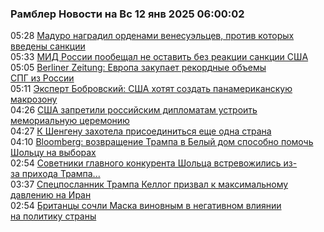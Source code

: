 <h3>Рамблер Новости на Вс 12 янв 2025 06:00:02</h3>
<div class="rssn table">
  <span class="smaller gray hspace">05:28</span> <a class="nodecor" href="https://news.rambler.ru/world/54031990-maduro-nagradil-ordenami-venesueltsev-protiv-kotoryh-vvedeny-sanktsii/">Мадуро наградил орденами венесуэльцев, против которых введены санкции</a>
</div>
<div class="rssn table">
  <span class="smaller gray hspace">05:33</span> <a class="nodecor" href="https://news.rambler.ru/world/54031989-mid-rossii-poobeschal-ne-ostavit-bez-reaktsii-sanktsii-ssha/">МИД России пообещал не оставить без реакции санкции США</a>
</div>
<div class="rssn table">
  <span class="smaller gray hspace">05:05</span> <a class="nodecor" href="https://news.rambler.ru/world/54028542-berliner-zeitung-evropa-zakupaet-rekordnye-obemy-spg-iz-rossii/">Berliner Zeitung: Европа закупает рекордные объемы СПГ из России</a>
</div>
<div class="rssn table">
  <span class="smaller gray hspace">05:11</span> <a class="nodecor" href="https://news.rambler.ru/world/54024927-ekspert-bobrovskiy-ssha-hotyat-sozdat-panamerikanskuyu-makrozonu/">Эксперт Бобровский: США хотят создать панамериканскую макрозону</a>
</div>
<div class="rssn table">
  <span class="smaller gray hspace">04:26</span> <a class="nodecor" href="https://news.rambler.ru/world/54031960-ssha-zapretili-rossiyskim-diplomatam-ustroit-memorialnuyu-tseremoniyu/">США запретили российским дипломатам устроить мемориальную церемонию</a>
</div>
<div class="rssn table">
  <span class="smaller gray hspace">04:27</span> <a class="nodecor" href="https://news.rambler.ru/world/54031952-k-shengenu-zahotela-prisoedinitsya-esche-odna-strana/">К Шенгену захотела присоединиться еще одна страна</a>
</div>
<div class="rssn table">
  <span class="smaller gray hspace">04:10</span> <a class="nodecor" href="https://news.rambler.ru/world/54031935-bloomberg-vozvraschenie-trampa-v-belyy-dom-sposobno-pomoch-sholtsu-na-vyborah/">Bloomberg: возвращение Трампа в Белый дом способно помочь Шольцу на выборах</a>
</div>
<div class="rssn table">
  <span class="smaller gray hspace">02:54</span> <a class="nodecor" href="https://news.rambler.ru/world/54031895-sovetniki-glavnogo-konkurenta-sholtsa-vstrevozhilis-iz-za-prihoda-trampa-k-vlasti/">Советники главного конкурента Шольца встревожились из-за прихода Трампа...</a>
</div>
<div class="rssn table">
  <span class="smaller gray hspace">03:37</span> <a class="nodecor" href="https://news.rambler.ru/world/54031887-spetsposlannik-trampa-kellog-prizval-k-maksimalnomu-davleniyu-na-iran/">Спецпосланник Трампа Келлог призвал к максимальному давлению на Иран</a>
</div>
<div class="rssn table">
  <span class="smaller gray hspace">02:54</span> <a class="nodecor" href="https://news.rambler.ru/world/54031897-britantsy-sochli-maska-vinovnym-v-negativnom-vliyanii-na-politiku-strany/">Британцы сочли Маска виновным в негативном влиянии на политику страны</a>
</div>